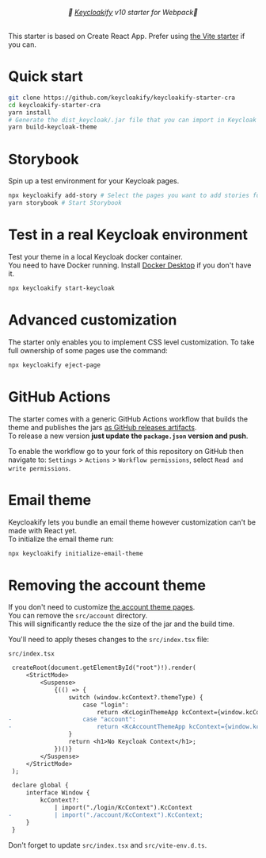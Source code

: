 <p align="center">
    <i>🚀 <a href="https://keycloakify.dev">Keycloakify</a> v10 starter for Webpack🚀</i>
    <br/>
    <br/>
</p>

This starter is based on Create React App. Prefer using [the Vite starter](https://github.com/keycloakify/keycloakify-starter) if you can.

# Quick start

```bash
git clone https://github.com/keycloakify/keycloakify-starter-cra
cd keycloakify-starter-cra
yarn install
# Generate the dist_keycloak/.jar file that you can import in Keycloak
yarn build-keycloak-theme
```

# Storybook

Spin up a test environment for your Keycloak pages.

```bash
npx keycloakify add-story # Select the pages you want to add stories for
yarn storybook # Start Storybook
```

# Test in a real Keycloak environment

Test your theme in a local Keycloak docker container.  
You need to have Docker running. Install [Docker Desktop](https://www.docker.com/products/docker-desktop/) if you don't have it.

```bash
npx keycloakify start-keycloak
```

# Advanced customization

The starter only enables you to implement CSS level customization. To take full ownership
of some pages use the command:

```bash
npx keycloakify eject-page
```

# GitHub Actions

The starter comes with a generic GitHub Actions workflow that builds the theme and publishes
the jars [as GitHub releases artifacts](https://github.com/keycloakify/keycloakify-starter/releases/tag/v7.1.0).  
To release a new version **just update the `package.json` version and push**.

To enable the workflow go to your fork of this repository on GitHub then navigate to:
`Settings` > `Actions` > `Workflow permissions`, select `Read and write permissions`.

# Email theme

Keycloakify lets you bundle an email theme however customization can't be made with React yet.  
To initialize the email theme run:

```bash
npx keycloakify initialize-email-theme
```

# Removing the account theme

If you don't need to customize [the account theme pages](https://storybook.keycloakify.dev/?path=/story/account-account--default).  
You can remove the `src/account` directory.  
This will significantly reduce the the size of the jar and the build time.

You'll need to apply theses changes to the `src/index.tsx` file:

`src/index.tsx`
```diff
 createRoot(document.getElementById("root")!).render(
     <StrictMode>
         <Suspense>
             {(() => {
                 switch (window.kcContext?.themeType) {
                     case "login":
                         return <KcLoginThemeApp kcContext={window.kcContext} />;
-                    case "account":
-                        return <KcAccountThemeApp kcContext={window.kcContext} />;
                 }
                 return <h1>No Keycloak Context</h1>;
             })()}
         </Suspense>
     </StrictMode>
 );

 declare global {
     interface Window {
         kcContext?:
             | import("./login/KcContext").KcContext
-            | import("./account/KcContext").KcContext;
     }
 }
```

Don't forget to update `src/index.tsx` and `src/vite-env.d.ts`.
